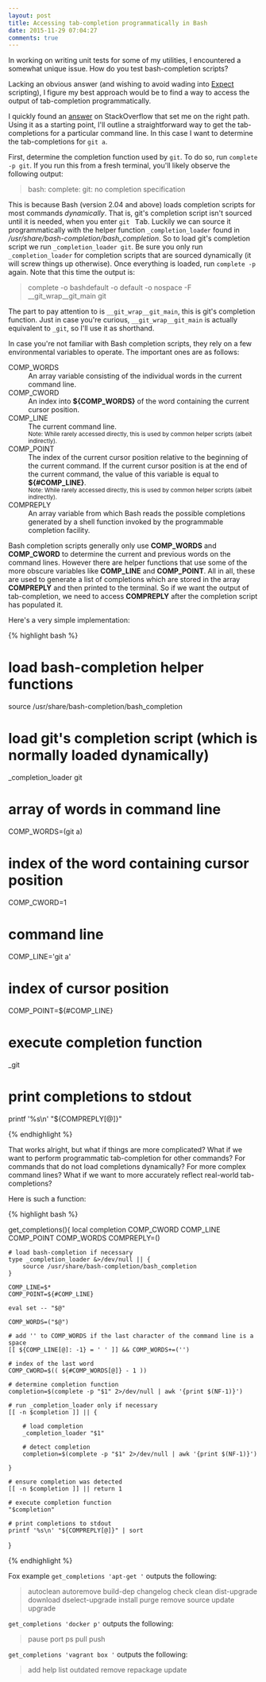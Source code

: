 ```yaml
---
layout: post
title: Accessing tab-completion programmatically in Bash
date: 2015-11-29 07:04:27
comments: true
---
```


In working on writing unit tests for some of my utilities, I encountered a somewhat unique issue. How do you test bash-completion scripts?

Lacking an obvious answer (and wishing to avoid wading into [Expect](http://www.nist.gov/el/msid/expect.cfm) scripting), I figure my best approach would be to find a way to access the output of tab-completion programmatically.

I quickly found an [answer](https://stackoverflow.com/a/3640096/4117209) on StackOverflow that set me on the right path. Using it as a starting point, I'll outline a straightforward way to get the tab-completions for a particular command line. In this case I want to determine the tab-completions for `git a`.

First, determine the completion function used by `git`. To do so, run `complete -p git`. If you run this from a fresh terminal, you'll likely observe the following output:

> bash: complete: git: no completion specification

This is because Bash (version 2.04 and above) loads completion scripts for most commands *dynamically*. That is, git's completion script isn't sourced until it is needed, when you enter `git ` <kbd>Tab</kbd>. Luckily we can source it programmatically with the helper function `_completion_loader` found in */usr/share/bash-completion/bash_completion*. So to load git's completion script we run `_completion_loader git`. Be sure you only run `_completion_loader` for completion scripts that are sourced dynamically (it will screw things up otherwise). Once everything is loaded, run `complete -p` again. Note that this time the output is:

> complete -o bashdefault -o default -o nospace -F __git_wrap__git_main git

The part to pay attention to is `__git_wrap__git_main`, this is git's completion function. Just in case you're curious, `__git_wrap__git_main` is actually equivalent to `_git`, so I'll use it as shorthand.

In case you're not familiar with Bash completion scripts, they rely on a few environmental variables to operate. The important ones are as follows:

<dl>
  <dt>COMP_WORDS</dt>
  <dd>
    An array variable consisting of the individual words in the current command line.
  </dd>

  <dt>COMP_CWORD</dt>
  <dd>
    An index into <strong>${COMP_WORDS}</strong> of the word containing the current cursor position.
  </dd>

  <dt>COMP_LINE</dt>
  <dd>
    The current command line.
    <br>
    <small><emp>Note: While rarely accessed directly, this is used by common helper scripts (albeit indirectly).</emp></small>
  </dd>

  <dt>COMP_POINT</dt>
  <dd>
    The index of the current cursor position relative to the  beginning of the current command. If the current cursor position is at the end of the current command, the value of this variable is equal to <strong>${#COMP_LINE}</strong>.
    <br>
    <small><emp>Note: While rarely accessed directly, this is used by common helper scripts (albeit indirectly).</emp></small>
  </dd>

  <dt>COMPREPLY</dt>
  <dd>
    An array variable from which Bash reads the possible completions generated by a shell function invoked by the programmable completion facility.
  </dd>
</dl>

Bash completion scripts generally only use **COMP_WORDS** and **COMP_CWORD** to determine the current and previous words on the command lines. However there are helper functions that use some of the more obscure variables like **COMP_LINE** and **COMP_POINT**. All in all, these are used to generate a list of completions which are stored in the array **COMPREPLY** and then printed to the terminal. So if we want the output of tab-completion, we need to access **COMPREPLY** after the completion script has populated it.

Here's a very simple implementation:

{% highlight bash %}

# load bash-completion helper functions
source /usr/share/bash-completion/bash_completion

# load git's completion script (which is normally loaded dynamically)
_completion_loader git

# array of words in command line
COMP_WORDS=(git a)

# index of the word containing cursor position
COMP_CWORD=1

# command line
COMP_LINE='git a'

# index of cursor position
COMP_POINT=${#COMP_LINE}

# execute completion function
_git

# print completions to stdout
printf '%s\n' "${COMPREPLY[@]}"

{% endhighlight %}

That works alright, but what if things are more complicated? What if we want to perform programmatic tab-completion for other commands? For commands that do not load completions dynamically? For more complex command lines? What if we want to more accurately reflect real-world tab-completions?

Here is such a function:

{% highlight bash %}

get_completions(){
    local completion COMP_CWORD COMP_LINE COMP_POINT COMP_WORDS COMPREPLY=()

    # load bash-completion if necessary
    type _completion_loader &>/dev/null || {
        source /usr/share/bash-completion/bash_completion
    }

    COMP_LINE=$*
    COMP_POINT=${#COMP_LINE}

    eval set -- "$@"

    COMP_WORDS=("$@")

    # add '' to COMP_WORDS if the last character of the command line is a space
    [[ ${COMP_LINE[@]: -1} = ' ' ]] && COMP_WORDS+=('')

    # index of the last word
    COMP_CWORD=$(( ${#COMP_WORDS[@]} - 1 ))

    # determine completion function
    completion=$(complete -p "$1" 2>/dev/null | awk '{print $(NF-1)}')

    # run _completion_loader only if necessary
    [[ -n $completion ]] || {

        # load completion
        _completion_loader "$1"

        # detect completion
        completion=$(complete -p "$1" 2>/dev/null | awk '{print $(NF-1)}')

    }

    # ensure completion was detected
    [[ -n $completion ]] || return 1

    # execute completion function
    "$completion"

    # print completions to stdout
    printf '%s\n' "${COMPREPLY[@]}" | sort
}

{% endhighlight %}

Fox example `get_completions 'apt-get '` outputs the following:

> autoclean
> autoremove
> build-dep
> changelog
> check
> clean
> dist-upgrade
> download
> dselect-upgrade
> install
> purge
> remove
> source
> update
> upgrade

`get_completions 'docker p'` outputs the following:

> pause
> port
> ps
> pull
> push

`get_completions 'vagrant box '` outputs the following:

> add
> help
> list
> outdated
> remove
> repackage
> update
